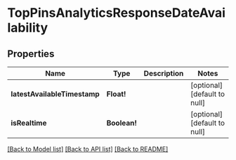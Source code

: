 # TopPinsAnalyticsResponseDateAvailability

## Properties
Name | Type | Description | Notes
------------ | ------------- | ------------- | -------------
**latestAvailableTimestamp** | **Float!** |  | [optional] [default to null]
**isRealtime** | **Boolean!** |  | [optional] [default to null]

[[Back to Model list]](../README.md#documentation-for-models) [[Back to API list]](../README.md#documentation-for-api-endpoints) [[Back to README]](../README.md)


